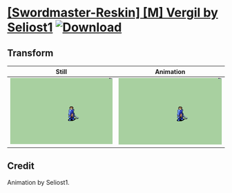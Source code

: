 # [\[Swordmaster-Reskin\] \[M\] Vergil by Seliost1](./) [![Download](https://img.shields.io/badge/Download--red?style=social&logo=github)](https://minhaskamal.github.io/DownGit/#/home?url=https://github.com/Klokinator/FE-Repo/tree/main/Battle%20Animations%2FInfantry%20-%20(Swd)%20Myrms%20and%20Swordmasters%2F%5BSwordmaster-Reskin%5D%20%5BM%5D%20Vergil%20by%20Seliost1%2F8.%20Transform)

## Transform

| Still | Animation |
| :---: | :-------: |
| ![Transform still](./Transform_000.png) | ![Transform](./Transform.gif) |

## Credit

Animation by Seliost1.
